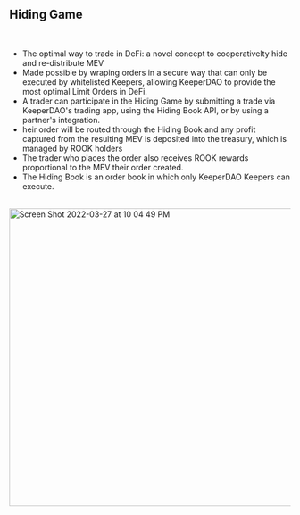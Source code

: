 ## Hiding Game

<br>

* The optimal way to trade in DeFi: a novel concept to cooperativelty hide and re-distribute MEV
* Made possible by wraping orders in a secure way that can only be executed by whitelisted Keepers, allowing KeeperDAO to provide the most optimal Limit Orders in DeFi.
* A trader can participate in the Hiding Game by submitting a trade via KeeperDAO's trading app, using the Hiding Book API, or by using a partner's integration.
* heir order will be routed through the Hiding Book and any profit captured from the resulting MEV is deposited into the treasury, which is managed by ROOK holders
* The trader who places the order also receives ROOK rewards proportional to the MEV their order created.
* The Hiding Book is an order book in which only KeeperDAO Keepers can execute.

<br>

<img width="534" alt="Screen Shot 2022-03-27 at 10 04 49 PM" src="https://user-images.githubusercontent.com/1130416/160294580-ce85bfe4-f81c-48e3-a71b-29fc17ab1c29.png">
